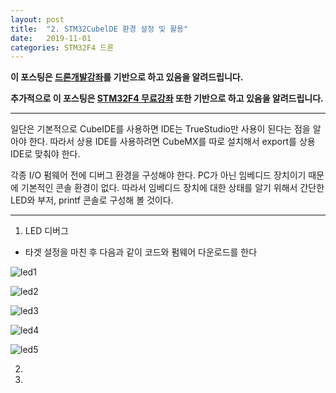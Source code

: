```yaml
---
layout: post
title:  "2. STM32CubelDE 환경 설정 및 활용"
date:   2019-11-01
categories: STM32F4 드론
---
```


__이 포스팅은 [드론개발강좌](https://www.inflearn.com/course/STM32CubelDE-STM32F4%EB%93%9C%EB%A1%A0-%EA%B0%9C%EB%B0%9C#)를 기반으로 하고 있음을 알려드립니다.__

__추가적으로 이 포스팅은 [STM32F4 무료강좌](https://www.inflearn.com/course/stm32f4/dashboard) 또한 기반으로 하고 있음을 알려드립니다.__

---

일단은 기본적으로 CubeIDE를 사용하면 IDE는 TrueStudio만 사용이 된다는 점을 알아야 한다. 따라서 상용 IDE를 사용하려면 CubeMX를 따로 설치해서 export를 상용 IDE로 맞춰야 한다.

각종 I/O 펌웨어 전에 디버그 환경을 구성해야 한다. PC가 아닌 임베디드 장치이기 때문에 기본적인 콘솔 환경이 없다. 따라서 임베디드 장치에 대한 상태를 알기 위해서 간단한 LED와 부저, printf 콘솔로 구성해 볼 것이다.

---

1. LED 디버그
  - 타겟 설정을 마친 후 다음과 같이 코드와 펌웨어 다운로드를 한다

  ![led1](https://drive.google.com/uc?id=1baBIHSDYMibGnu-JSH-MEA8LZlR2EcPj)

  ![led2](https://drive.google.com/uc?id=1Mwx-5Ev16pYp3wJMmreq0fH2raZLLscP)

  ![led3](https://drive.google.com/uc?id=1q9CTg3ZuaMMkDd-BCnlA34NOC3ubYxI1)

  ![led4](https://drive.google.com/uc?id=1-3-cI37kUfdsSa2h5eXCpLSjK-OigKir)

  ![led5](https://drive.google.com/uc?id=1068E85El0mLCIP0I1zVl93mGFoBqIZo9)

2.

3.
